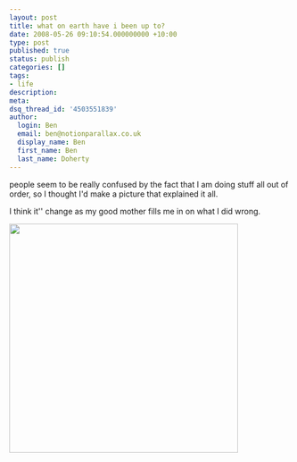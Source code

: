 ```yaml
---
layout: post
title: what on earth have i been up to?
date: 2008-05-26 09:10:54.000000000 +10:00
type: post
published: true
status: publish
categories: []
tags:
- life
description:
meta:
dsq_thread_id: '4503551839'
author:
  login: Ben
  email: ben@notionparallax.co.uk
  display_name: Ben
  first_name: Ben
  last_name: Doherty
---
```

<p>people seem to be really confused by the fact that I am doing stuff all out of order, so I thought I'd make a picture that explained it all.</p>
<p>I think it'' change as my good mother fills me in on what I did wrong.</p>
<p><img src="{{ site.baseurl }}/assets/life-path.png" width="410" /></p>
